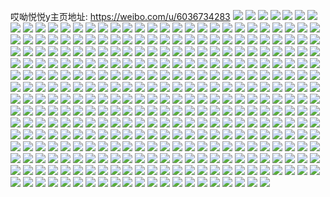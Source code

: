 哎呦悦悦y主页地址: https://weibo.com/u/6036734283 
![](https://wx4.sinaimg.cn/mw2000/006AxwlZly1h9ew9b1fooj30u01hcwr7.jpg) 
![](https://wx4.sinaimg.cn/mw2000/006AxwlZly1h9ew9by6zcj32c0340qv5.jpg) 
![](https://wx4.sinaimg.cn/mw2000/006AxwlZly1h9czglnosyj30u01hcgzb.jpg) 
![](https://wx4.sinaimg.cn/mw2000/006AxwlZly1h9czgl1pulj33402c0e82.jpg) 
![](https://wx4.sinaimg.cn/mw2000/006AxwlZly1h9cbvk6m7zj31o0280u0x.jpg) 
![](https://wx4.sinaimg.cn/mw2000/006AxwlZly1h990whb0wbj31o02804qq.jpg) 
![](https://wx4.sinaimg.cn/mw2000/006AxwlZly1h95fu6ofcgj31o0280kjm.jpg) 
![](https://wx4.sinaimg.cn/mw2000/006AxwlZly1h95fu3kmyuj31sc2dshdt.jpg) 
![](https://wx4.sinaimg.cn/mw2000/006AxwlZly1h9399fkgphj31o0280qv5.jpg) 
![](https://wx4.sinaimg.cn/mw2000/006AxwlZly1h91biwoe69j31o0280x6p.jpg) 
![](https://wx4.sinaimg.cn/mw2000/006AxwlZly1h91bj0ikkpj31o0280x6p.jpg) 
![](https://wx4.sinaimg.cn/mw2000/006AxwlZly1h91bishxj9j32801o01ky.jpg) 
![](https://wx4.sinaimg.cn/mw2000/006AxwlZly1h91bj3q12ij31o0280npd.jpg) 
![](https://wx4.sinaimg.cn/mw2000/006AxwlZly1h90vhb4r9xj31o0280npd.jpg) 
![](https://wx4.sinaimg.cn/mw2000/006AxwlZly1h8z4dyctvuj32801o0e81.jpg) 
![](https://wx4.sinaimg.cn/mw2000/006AxwlZly1h7jwluzlxfj31o02801ky.jpg) 
![](https://wx4.sinaimg.cn/mw2000/006AxwlZly1h7e5b2v0ohj32c0340x6r.jpg) 
![](https://wx4.sinaimg.cn/mw2000/006AxwlZly1h7e5ax4pc2j33402c0e82.jpg) 
![](https://wx4.sinaimg.cn/mw2000/006AxwlZly1h79nuag4scj33402c04qr.jpg) 
![](https://wx4.sinaimg.cn/mw2000/006AxwlZly1h79nubgunhj33402c07wj.jpg) 
![](https://wx4.sinaimg.cn/mw2000/006AxwlZly1h6aygx7kvgj32c03401kz.jpg) 
![](https://wx4.sinaimg.cn/mw2000/006AxwlZly1h6aygz4m0xj33402c0hdu.jpg) 
![](https://wx4.sinaimg.cn/mw2000/006AxwlZly1h6ayh29wflj31o02804qq.jpg) 
![](https://wx4.sinaimg.cn/mw2000/006AxwlZly1h6aygvhli9j32c03404qt.jpg) 
![](https://wx4.sinaimg.cn/mw2000/006AxwlZly1h6ayh8knwlj32c03407wl.jpg) 
![](https://wx4.sinaimg.cn/mw2000/006AxwlZly1h6ayhfdp8yj32c03407wl.jpg) 
![](https://wx4.sinaimg.cn/mw2000/006AxwlZly1h4uv0svq04j31o0280u0y.jpg) 
![](https://wx4.sinaimg.cn/mw2000/006AxwlZly1h4uv0uazfhj32c0340kjm.jpg) 
![](https://wx4.sinaimg.cn/mw2000/006AxwlZly1h4uv0xqxkhj31o0280hdu.jpg) 
![](https://wx4.sinaimg.cn/mw2000/006AxwlZly1h4uv0o9j1qj31o0280hdu.jpg) 
![](https://wx4.sinaimg.cn/mw2000/006AxwlZly1h4tjoo5kuzj31o0280hdu.jpg) 
![](https://wx4.sinaimg.cn/mw2000/006AxwlZly1h4cm0h28ojj31o02807wi.jpg) 
![](https://wx4.sinaimg.cn/mw2000/006AxwlZly1h4cm0jaho6j31o0280qv5.jpg) 
![](https://wx4.sinaimg.cn/mw2000/006AxwlZly1h4cm0b976qj31o0280npf.jpg) 
![](https://wx4.sinaimg.cn/mw2000/006AxwlZly1h4cm0ocg6wj33402c0b2c.jpg) 
![](https://wx4.sinaimg.cn/mw2000/006AxwlZly1h4cm0qgkxlj33402c0hdv.jpg) 
![](https://wx4.sinaimg.cn/mw2000/006AxwlZly1h4cm0upcrwj33402c07wj.jpg) 
![](https://wx4.sinaimg.cn/mw2000/006AxwlZly1h4cm0l41l5j32c03404qt.jpg) 
![](https://wx4.sinaimg.cn/mw2000/006AxwlZly1h4cm0xbc12j32c0340e82.jpg) 
![](https://wx4.sinaimg.cn/mw2000/006AxwlZly1h4cm0yvbeoj33402c0hdt.jpg) 
![](https://wx4.sinaimg.cn/mw2000/006AxwlZly1h3kxzslb7rj30u00u00yi.jpg) 
![](https://wx4.sinaimg.cn/mw2000/006AxwlZly1h3ezri8xd0j31o02801ky.jpg) 
![](https://wx4.sinaimg.cn/mw2000/006AxwlZly1h37xweood0j32c02o4b2a.jpg) 
![](https://wx4.sinaimg.cn/mw2000/006AxwlZly1h37xwgwuedj31o02801ky.jpg) 
![](https://wx4.sinaimg.cn/mw2000/006AxwlZly1h341uzrjtnj31k50u0112.jpg) 
![](https://wx4.sinaimg.cn/mw2000/006AxwlZly1h2zzgex7f7j32c0340x6q.jpg) 
![](https://wx4.sinaimg.cn/mw2000/006AxwlZly1h2zzggn1fuj32c0340u0x.jpg) 
![](https://wx4.sinaimg.cn/mw2000/006AxwlZly1h2pmnrp0tnj31o02804qq.jpg) 
![](https://wx4.sinaimg.cn/mw2000/006AxwlZly1h2pmnssihoj31o02804qp.jpg) 
![](https://wx4.sinaimg.cn/mw2000/006AxwlZly1h2pmnuywkbj31o02801ky.jpg) 
![](https://wx4.sinaimg.cn/mw2000/006AxwlZly1h2pmny1586j32c02c0qv6.jpg) 
![](https://wx4.sinaimg.cn/mw2000/006AxwlZly1h2pmnpdm8jj31kw2dc7wi.jpg) 
![](https://wx4.sinaimg.cn/mw2000/006AxwlZly1h2pmo2qys1j31k02c0e82.jpg) 
![](https://wx4.sinaimg.cn/mw2000/006AxwlZly1h2pmo48kwwj31na272b29.jpg) 
![](https://wx4.sinaimg.cn/mw2000/006AxwlZly1h2pmobynioj31kw2dchdu.jpg) 
![](https://wx4.sinaimg.cn/mw2000/006AxwlZly1h2pmogyzwkj31kw2dc7wi.jpg) 
![](https://wx4.sinaimg.cn/mw2000/006AxwlZly1h2ifqwnzc6j31o0280hdt.jpg) 
![](https://wx4.sinaimg.cn/mw2000/006AxwlZly1h2ifqxkc1jj32c03407wi.jpg) 
![](https://wx4.sinaimg.cn/mw2000/006AxwlZly1h2cm2lv924j31o0280u0z.jpg) 
![](https://wx4.sinaimg.cn/mw2000/006AxwlZly1h2cm2p8p7fj32802yox6u.jpg) 
![](https://wx4.sinaimg.cn/mw2000/006AxwlZly1h23b7pwgsfj31o0280e81.jpg) 
![](https://wx4.sinaimg.cn/mw2000/006AxwlZly1h23b7oi3vzj32c03404qq.jpg) 
![](https://wx4.sinaimg.cn/mw2000/006AxwlZly1h23b7rd01xj31o0280e81.jpg) 
![](https://wx4.sinaimg.cn/mw2000/006AxwlZly1h1v0z911gaj31o02801ky.jpg) 
![](https://wx4.sinaimg.cn/mw2000/006AxwlZly1h1v0z68nsej31o02801ky.jpg) 
![](https://wx4.sinaimg.cn/mw2000/006AxwlZly1h1nf4ocymhj31o0280e82.jpg) 
![](https://wx4.sinaimg.cn/mw2000/006AxwlZly1h1nf4pbhm7j31o0280kjl.jpg) 
![](https://wx4.sinaimg.cn/mw2000/006AxwlZly1h15kfvhjznj32bk1qo7wi.jpg) 
![](https://wx4.sinaimg.cn/mw2000/006AxwlZly1h13cqwvr8ej31o0280x6p.jpg) 
![](https://wx4.sinaimg.cn/mw2000/006AxwlZly1h13cqz6teqj31o02807wi.jpg) 
![](https://wx4.sinaimg.cn/mw2000/006AxwlZly1h13cqt892cj31o0280x6p.jpg) 
![](https://wx4.sinaimg.cn/mw2000/006AxwlZly1h12e0mscndj30qx1bwdry.jpg) 
![](https://wx4.sinaimg.cn/mw2000/006AxwlZly1h12e0m9b88j31o0280e81.jpg) 
![](https://wx4.sinaimg.cn/mw2000/006AxwlZly1h12e0k6hvaj32c0340b2c.jpg) 
![](https://wx4.sinaimg.cn/mw2000/006AxwlZly1h12e0p74rcj32c0340u0x.jpg) 
![](https://wx4.sinaimg.cn/mw2000/006AxwlZly1h10dzdutguj31o0280u0x.jpg) 
![](https://wx4.sinaimg.cn/mw2000/006AxwlZly1h0ugkk2ag9j31o0280u0x.jpg) 
![](https://wx4.sinaimg.cn/mw2000/006AxwlZly1h0qpt3ixnnj31o02801ky.jpg) 
![](https://wx4.sinaimg.cn/mw2000/006AxwlZly1h0qpt4mobzj31o0280e81.jpg) 
![](https://wx4.sinaimg.cn/mw2000/006AxwlZly1h0qpt5nwamj31o0280u0x.jpg) 
![](https://wx4.sinaimg.cn/mw2000/006AxwlZly1h0qpt6umq7j31o0280u0x.jpg) 
![](https://wx4.sinaimg.cn/mw2000/006AxwlZly1h0qpt7qraij31o0280e81.jpg) 
![](https://wx4.sinaimg.cn/mw2000/006AxwlZly1h0qpt8lpjoj31o0280hdt.jpg) 
![](https://wx4.sinaimg.cn/mw2000/006AxwlZly1h0pol3llnoj31o02804qp.jpg) 
![](https://wx4.sinaimg.cn/mw2000/006AxwlZly1h0pol2or3rj31o0280e81.jpg) 
![](https://wx4.sinaimg.cn/mw2000/006AxwlZly1h0iw8013mxj32c02c0u0x.jpg) 
![](https://wx4.sinaimg.cn/mw2000/006AxwlZly1h0iw8179iwj32c02c0x6q.jpg) 
![](https://wx4.sinaimg.cn/mw2000/006AxwlZly1h0iw81rrnbj32c02c0npd.jpg) 
![](https://wx4.sinaimg.cn/mw2000/006AxwlZly1h0iw7zfhxgj30zk1butgo.jpg) 
![](https://wx4.sinaimg.cn/mw2000/006AxwlZly1h0iw82e857j33402c0x6p.jpg) 
![](https://wx4.sinaimg.cn/mw2000/006AxwlZly1h0iw82qp9vj30zk1beahr.jpg) 
![](https://wx4.sinaimg.cn/mw2000/006AxwlZly1h0iw832364j31jh15mqie.jpg) 
![](https://wx4.sinaimg.cn/mw2000/006AxwlZly1h0iw84nny3j33402c0qvb.jpg) 
![](https://wx4.sinaimg.cn/mw2000/006AxwlZly1h0iw85lkh7j31o02807wi.jpg) 
![](https://wx4.sinaimg.cn/mw2000/006AxwlZly1h0hvfmk8zaj31o0280b2a.jpg) 
![](https://wx4.sinaimg.cn/mw2000/006AxwlZly1h0fgekfoojj31o02804qq.jpg) 
![](https://wx4.sinaimg.cn/mw2000/006AxwlZly1h0fgem3oupj33402i4b2b.jpg) 
![](https://wx4.sinaimg.cn/mw2000/006AxwlZly1h0fgen6o52j31o0280x6p.jpg) 
![](https://wx4.sinaimg.cn/mw2000/006AxwlZly1h0e8bl2kd2j319j1nxnpd.jpg) 
![](https://wx4.sinaimg.cn/mw2000/006AxwlZly1h0e8bmu9s2j319j1nxnpd.jpg) 
![](https://wx4.sinaimg.cn/mw2000/006AxwlZly1h0e8bp9nn6j319j1nxe81.jpg) 
![](https://wx4.sinaimg.cn/mw2000/006AxwlZly1h0e8bqltrwj319j1nxb29.jpg) 
![](https://wx4.sinaimg.cn/mw2000/006AxwlZly1h08469ooopj31o0280hdt.jpg) 
![](https://wx4.sinaimg.cn/mw2000/006AxwlZly1h03ngpgvttj32c0340hdu.jpg) 
![](https://wx4.sinaimg.cn/mw2000/006AxwlZly1h03ngs90lqj31o02807wi.jpg) 
![](https://wx4.sinaimg.cn/mw2000/006AxwlZly1gzk97six0lj33402c0npg.jpg) 
![](https://wx4.sinaimg.cn/mw2000/006AxwlZly1gzj5eioiysj32c0340kjn.jpg) 
![](https://wx4.sinaimg.cn/mw2000/006AxwlZly1gzd7lfydzij33402c0b2b.jpg) 
![](https://wx4.sinaimg.cn/mw2000/006AxwlZly1gz0lpuyj4qj32c03404qq.jpg) 
![](https://wx4.sinaimg.cn/mw2000/006AxwlZly1gyx65t9vo4j31o0280b29.jpg) 
![](https://wx4.sinaimg.cn/mw2000/006AxwlZly1gyqatb552uj30ku0rsq7m.jpg) 
![](https://wx4.sinaimg.cn/mw2000/006AxwlZly1gyqatavw2mj30ku0rsq8n.jpg) 
![](https://wx4.sinaimg.cn/mw2000/006AxwlZly1gym9f4pouxj31sc2ds1ky.jpg) 
![](https://wx4.sinaimg.cn/mw2000/006AxwlZly1gym9f3sujnj31sc2dsx6p.jpg) 
![](https://wx4.sinaimg.cn/mw2000/006AxwlZly1gy6o8zwvrgj32c0340u10.jpg) 
![](https://wx4.sinaimg.cn/mw2000/006AxwlZly1gy6occy69aj32c03401l1.jpg) 
![](https://wx4.sinaimg.cn/mw2000/006AxwlZly1gy0913hexyj31o0280hdt.jpg) 
![](https://wx4.sinaimg.cn/mw2000/006AxwlZly1gxtllrpdkij31o0280u0x.jpg) 
![](https://wx4.sinaimg.cn/mw2000/006AxwlZly1gxtllskrcxj31o0280qv5.jpg) 
![](https://wx4.sinaimg.cn/mw2000/006AxwlZly1gxmvgr93hcj32gu340u0y.jpg) 
![](https://wx4.sinaimg.cn/mw2000/006AxwlZly1gxmvgnn14kj32c0340qv6.jpg) 
![](https://wx4.sinaimg.cn/mw2000/006AxwlZly1gxjiognx99j32c0340u0y.jpg) 
![](https://wx4.sinaimg.cn/mw2000/006AxwlZly1gxhx0n3dxpj32c0340x6q.jpg) 
![](https://wx4.sinaimg.cn/mw2000/006AxwlZly1gxhx0q99a2j32c0340u0y.jpg) 
![](https://wx4.sinaimg.cn/mw2000/006AxwlZly1gxhx0v6x1sj31o0280x6p.jpg) 
![](https://wx4.sinaimg.cn/mw2000/006AxwlZly1gx7sd57c3aj32c0340npe.jpg) 
![](https://wx4.sinaimg.cn/mw2000/006AxwlZly1gx1qjte8aej31o0280qv5.jpg) 
![](https://wx4.sinaimg.cn/mw2000/006AxwlZly1gww2gnmz8jj31o0280hdt.jpg) 
![](https://wx4.sinaimg.cn/mw2000/006AxwlZly1gww2glc884j31o0280npd.jpg) 
![](https://wx4.sinaimg.cn/mw2000/006AxwlZly1gwie9b6ttaj31fl0t14c4.jpg) 
![](https://wx4.sinaimg.cn/mw2000/006AxwlZly1gwie9a02nij31fl0t14c4.jpg) 
![](https://wx4.sinaimg.cn/mw2000/006AxwlZly1gwbi4xhzzvj33402c0u0y.jpg) 
![](https://wx4.sinaimg.cn/mw2000/006AxwlZly1gwbi4zjmypj33402c04qr.jpg) 
![](https://wx4.sinaimg.cn/mw2000/006AxwlZly1gw5mnrfchkj31o0280b29.jpg) 
![](https://wx4.sinaimg.cn/mw2000/006AxwlZly1gw5mnsmizpj31o0280b29.jpg) 
![](https://wx4.sinaimg.cn/mw2000/006AxwlZly1gw1upi2d8jj31o0280u0x.jpg) 
![](https://wx4.sinaimg.cn/mw2000/006AxwlZly1gw1upmx3kdj31o0280npd.jpg) 
![](https://wx4.sinaimg.cn/mw2000/006AxwlZly1gw1upqe082j31o0280u0x.jpg) 
![](https://wx4.sinaimg.cn/mw2000/006AxwlZly1gvyul9z0dvj31o0280u0x.jpg) 
![](https://wx4.sinaimg.cn/mw2000/006AxwlZly1gvwhtdfuwcj32801o0e81.jpg) 
![](https://wx4.sinaimg.cn/mw2000/006AxwlZly1gvwhtcqqa6j30u01hcwyu.jpg) 
![](https://wx4.sinaimg.cn/mw2000/006AxwlZly1gvtmyx8mhgj31yj33zhdu.jpg) 
![](https://wx4.sinaimg.cn/mw2000/006AxwlZly1gvobau8ibnj61o0280hdt02.jpg) 
![](https://wx4.sinaimg.cn/mw2000/006AxwlZly1gvobaw1jwej61o0280b2902.jpg) 
![](https://wx4.sinaimg.cn/mw2000/006AxwlZly1gvobaststyj61o0280e8102.jpg) 
![](https://wx4.sinaimg.cn/mw2000/006AxwlZly1gvlx3qotppj62801o0e8102.jpg) 
![](https://wx4.sinaimg.cn/mw2000/006AxwlZly1gvlx3scsdhj63402c0u0x02.jpg) 
![](https://wx4.sinaimg.cn/mw2000/006AxwlZly1gvlx3tsokbj61o02807wh02.jpg) 
![](https://wx4.sinaimg.cn/mw2000/006AxwlZly1gvlx3plsfrj61o02807wh02.jpg) 
![](https://wx4.sinaimg.cn/mw2000/006AxwlZly1gvktw6cl0tj61o0280kjl02.jpg) 
![](https://wx4.sinaimg.cn/mw2000/006AxwlZly1gvktw56w7zj61o0280qv502.jpg) 
![](https://wx4.sinaimg.cn/mw2000/006AxwlZly1gvdz0vr5gbj61o02804qp02.jpg) 
![](https://wx4.sinaimg.cn/mw2000/006AxwlZly1gvdz0td2daj32801o04qp.jpg) 
![](https://wx4.sinaimg.cn/mw2000/006AxwlZly1gvdz0xxa56j63402c0kjm02.jpg) 
![](https://wx4.sinaimg.cn/mw2000/006AxwlZly1gvbputz7bmj61o0280kjl02.jpg) 
![](https://wx4.sinaimg.cn/mw2000/006AxwlZly1gv4ltp2vgwj61o02807wh02.jpg) 
![](https://wx4.sinaimg.cn/mw2000/006AxwlZly1gv22lx5szoj61mc25sx6p02.jpg) 
![](https://wx4.sinaimg.cn/mw2000/006AxwlZly1gv22lzlhzrj61o0280hdt02.jpg) 
![](https://wx4.sinaimg.cn/mw2000/006AxwlZly1gv22m73a03j62c0340kjo02.jpg) 
![](https://wx4.sinaimg.cn/mw2000/006AxwlZly1gv22m9nc3fj61o0280hdt02.jpg) 
![](https://wx4.sinaimg.cn/mw2000/006AxwlZly1gv22md2uvvj61mc25s7wi02.jpg) 
![](https://wx4.sinaimg.cn/mw2000/006AxwlZly1gv22lttrqvj61o0280e8102.jpg) 
![](https://wx4.sinaimg.cn/mw2000/006AxwlZly1gv22mhjlaoj62c0340hdu02.jpg) 
![](https://wx4.sinaimg.cn/mw2000/006AxwlZly1gv22me8pupj60u01hc15602.jpg) 
![](https://wx4.sinaimg.cn/mw2000/006AxwlZly1gv22mszk8bj62c034000002.jpg) 
![](https://wx4.sinaimg.cn/mw2000/006AxwlZly1gurl4uj7srj61o0280qv502.jpg) 
![](https://wx4.sinaimg.cn/mw2000/006AxwlZly1guo83wep5zj61o0280u0x02.jpg) 
![](https://wx4.sinaimg.cn/mw2000/006AxwlZly1guji02c2nmj61o0280kjl02.jpg) 
![](https://wx4.sinaimg.cn/mw2000/006AxwlZly1guh72jokudj62c03404qr02.jpg) 
![](https://wx4.sinaimg.cn/mw2000/006AxwlZly1guh72lkx8ij62c0340npe02.jpg) 
![](https://wx4.sinaimg.cn/mw2000/006AxwlZly1guh72nsez1j62c0340b2a02.jpg) 
![](https://wx4.sinaimg.cn/mw2000/006AxwlZly1guh72q4mqgj62c0340kjm02.jpg) 
![](https://wx4.sinaimg.cn/mw2000/006AxwlZly1guh72hy6fcj63402c04qr02.jpg) 
![](https://wx4.sinaimg.cn/mw2000/006AxwlZly1guh72sad02j62c0340b2a02.jpg) 
![](https://wx4.sinaimg.cn/mw2000/006AxwlZly1gucs19uc8zj61o0280hdt02.jpg) 
![](https://wx4.sinaimg.cn/mw2000/006AxwlZly1gucs1u56tyj62c0340kjn02.jpg) 
![](https://wx4.sinaimg.cn/mw2000/006AxwlZly1gubdiiidr1j62c0340x6q02.jpg) 
![](https://wx4.sinaimg.cn/mw2000/006AxwlZly1gubdieuq5yj61o02807wi02.jpg) 
![](https://wx4.sinaimg.cn/mw2000/006AxwlZly1gubdilusumj62c0340x6q02.jpg) 
![](https://wx4.sinaimg.cn/mw2000/006AxwlZly1gubdipbvadj63402c07wi02.jpg) 
![](https://wx4.sinaimg.cn/mw2000/006AxwlZly1gua1ao5f64j615o33phdt02.jpg) 
![](https://wx4.sinaimg.cn/mw2000/006AxwlZly1gu4wjq593ij31o0280qv5.jpg) 
![](https://wx4.sinaimg.cn/mw2000/006AxwlZly1gtjx3klr5qj31o02801ky.jpg) 
![](https://wx4.sinaimg.cn/mw2000/006AxwlZly1gtdyuafeyvj30u01hcalu.jpg) 
![](https://wx4.sinaimg.cn/mw2000/006AxwlZly1gtdyuav0crj30s51e0jzz.jpg) 
![](https://wx4.sinaimg.cn/mw2000/006AxwlZly1gtdyuehr8uj32c0340b2c.jpg) 
![](https://wx4.sinaimg.cn/mw2000/006AxwlZly1gtdyui8kpaj32c0340qv6.jpg) 
![](https://wx4.sinaimg.cn/mw2000/006AxwlZly1gt9rzbhvkuj32c0340u0y.jpg) 
![](https://wx4.sinaimg.cn/mw2000/006AxwlZly1gt9rz7xp90j30k00zkwhb.jpg) 
![](https://wx4.sinaimg.cn/mw2000/006AxwlZly1gt9rzecgxzj31o0280hdt.jpg) 
![](https://wx4.sinaimg.cn/mw2000/006AxwlZly1gt87mqf5x4j30n01dstkw.jpg) 
![](https://wx4.sinaimg.cn/mw2000/006AxwlZly1gt87mryivij32c0340qv6.jpg) 
![](https://wx4.sinaimg.cn/mw2000/006AxwlZly1gt87msxxadj30n7158n2u.jpg) 
![](https://wx4.sinaimg.cn/mw2000/006AxwlZly1gt5nswypwhj31o0280npd.jpg) 
![](https://wx4.sinaimg.cn/mw2000/006AxwlZly1gt5nsyf2xnj31o0280qv5.jpg) 
![](https://wx4.sinaimg.cn/mw2000/006AxwlZly1gt52vkoeu9j31hc0u0dry.jpg) 
![](https://wx4.sinaimg.cn/mw2000/006AxwlZly1gt46zt4agdj30vc15s7jd.jpg) 
![](https://wx4.sinaimg.cn/mw2000/006AxwlZly1gt3cgxgy76j32c03404qq.jpg) 
![](https://wx4.sinaimg.cn/mw2000/006AxwlZly1gt3cgysx4yj31o0280e81.jpg) 
![](https://wx4.sinaimg.cn/mw2000/006AxwlZly1gt2ryhv986j32c0340kjn.jpg) 
![](https://wx4.sinaimg.cn/mw2000/006AxwlZly1gsyrw2w5c9j31o0280u0x.jpg) 
![](https://wx4.sinaimg.cn/mw2000/006AxwlZly1gsyrw3q8yaj31o0280u0x.jpg) 
![](https://wx4.sinaimg.cn/mw2000/006AxwlZly1gsx0x74k5qj32c0340e82.jpg) 
![](https://wx4.sinaimg.cn/mw2000/006AxwlZly1gsx0x8ft48j31o0280b29.jpg) 
![](https://wx4.sinaimg.cn/mw2000/006AxwlZly1gsx0x9bgu5j315o2ndhdt.jpg) 
![](https://wx4.sinaimg.cn/mw2000/006AxwlZly1gsx0xbni15j33402c0qv8.jpg) 
![](https://wx4.sinaimg.cn/mw2000/006AxwlZly1gsx0xdqm9vj32c02c01ky.jpg) 
![](https://wx4.sinaimg.cn/mw2000/006AxwlZly1gsx0xe5nm3j31400u00z4.jpg) 
![](https://wx4.sinaimg.cn/mw2000/006AxwlZly1gsukfiwespj31o0280b29.jpg) 
![](https://wx4.sinaimg.cn/mw2000/006AxwlZly1gsukfhm4yzj31o0280hdt.jpg) 
![](https://wx4.sinaimg.cn/mw2000/006AxwlZly1gssytaodljj31o0280npd.jpg) 
![](https://wx4.sinaimg.cn/mw2000/006AxwlZly1gspsbhy987j31o0280b29.jpg) 
![](https://wx4.sinaimg.cn/mw2000/006AxwlZly1gspsbglc40j31o0280e81.jpg) 
![](https://wx4.sinaimg.cn/mw2000/006AxwlZly1gspsbj5oobj31o02807wh.jpg) 
![](https://wx4.sinaimg.cn/mw2000/006AxwlZly1gspsbk2xqhj31o02807wh.jpg) 
![](https://wx4.sinaimg.cn/mw2000/006AxwlZly1gsop038kw5j31o0280u0x.jpg) 
![](https://wx4.sinaimg.cn/mw2000/006AxwlZly1gsop04czwoj31o0280x6p.jpg) 
![](https://wx4.sinaimg.cn/mw2000/006AxwlZly1gsnrcqnc6aj32c0340kjm.jpg) 
![](https://wx4.sinaimg.cn/mw2000/006AxwlZly1gsnenl8ds6j32c0340u0x.jpg) 
![](https://wx4.sinaimg.cn/mw2000/006AxwlZly1gsm61qejukj31o0280e81.jpg) 
![](https://wx4.sinaimg.cn/mw2000/006AxwlZly1gsm61r41awj31o0280b29.jpg) 
![](https://wx4.sinaimg.cn/mw2000/006AxwlZly1gsi4cfretsj31o0280b29.jpg) 
![](https://wx4.sinaimg.cn/mw2000/006AxwlZly1gsi4chiohyj31o0280b29.jpg) 
![](https://wx4.sinaimg.cn/mw2000/006AxwlZly1gsf35hwvoej31o0280u0d.jpg) 
![](https://wx4.sinaimg.cn/mw2000/006AxwlZly1gsf35jbj4zj31o02801ky.jpg) 
![](https://wx4.sinaimg.cn/mw2000/006AxwlZly1gsc7ml08jtj32c03401ky.jpg) 
![](https://wx4.sinaimg.cn/mw2000/006AxwlZly1gsc7mp23htj32c03401ky.jpg) 
![](https://wx4.sinaimg.cn/mw2000/006AxwlZly1gsbt8o6s3tj30u0140ne9.jpg) 
![](https://wx4.sinaimg.cn/mw2000/006AxwlZly1gsbt8p2xojj30u0140h1s.jpg) 
![](https://wx4.sinaimg.cn/mw2000/006AxwlZly1gsbt8prk6zj30u0140wts.jpg) 
![](https://wx4.sinaimg.cn/mw2000/006AxwlZly1gsbt8q4ijgj30u0140dm5.jpg) 
![](https://wx4.sinaimg.cn/mw2000/006AxwlZly1gs99haami5j30u0140tj8.jpg) 
![](https://wx4.sinaimg.cn/mw2000/006AxwlZly1gs99haola7j31400u07dy.jpg) 
![](https://wx4.sinaimg.cn/mw2000/006AxwlZly1gs99hbgzgsj31400u0wo7.jpg) 
![](https://wx4.sinaimg.cn/mw2000/006AxwlZly1gs99hbu530j31400u0al7.jpg) 
![](https://wx4.sinaimg.cn/mw2000/006AxwlZly1gs66dp3ce2j32c0340npf.jpg) 
![](https://wx4.sinaimg.cn/mw2000/006AxwlZly1gs66dq36r1j31o0280kjl.jpg) 
![](https://wx4.sinaimg.cn/mw2000/006AxwlZly1gs4vps2r05j30u00u0wom.jpg) 
![](https://wx4.sinaimg.cn/mw2000/006AxwlZly1gs3wis0s7cj32c0340hdt.jpg) 
![](https://wx4.sinaimg.cn/mw2000/006AxwlZly1gs2w81dsdej30u01404ct.jpg) 
![](https://wx4.sinaimg.cn/mw2000/006AxwlZly1gs2w80ytkhj30u0140k5l.jpg) 
![](https://wx4.sinaimg.cn/mw2000/006AxwlZly1gs2w81tf2jj30u01407ic.jpg) 
![](https://wx4.sinaimg.cn/mw2000/006AxwlZly1gs2w82ahc4j31400u0wpr.jpg) 
![](https://wx4.sinaimg.cn/mw2000/006AxwlZly1gs0nmlrh0bj30u00rz42h.jpg) 
![](https://wx4.sinaimg.cn/mw2000/006AxwlZly1gry6ai3bbaj30u01407h2.jpg) 
![](https://wx4.sinaimg.cn/mw2000/006AxwlZly1gry6aigrjxj30u01400zl.jpg) 
![](https://wx4.sinaimg.cn/mw2000/006AxwlZly1grunncjzr2j30u0140am2.jpg) 
![](https://wx4.sinaimg.cn/mw2000/006AxwlZly1grunnc7d6aj30u0140amb.jpg) 
![](https://wx4.sinaimg.cn/mw2000/006AxwlZly1grs9pp0n8dj31o0280x6p.jpg) 
![](https://wx4.sinaimg.cn/mw2000/006AxwlZly1grjv3571inj32c0340b29.jpg) 
![](https://wx4.sinaimg.cn/mw2000/006AxwlZly1grfrrh6kewj30u0140tfh.jpg) 
![](https://wx4.sinaimg.cn/mw2000/006AxwlZly1grfrrhly3pj30u0140wlw.jpg) 
![](https://wx4.sinaimg.cn/mw2000/006AxwlZly1grfd9j73i6j30u0140k77.jpg) 
![](https://wx4.sinaimg.cn/mw2000/006AxwlZly1greb3yeml6j33402c0qv5.jpg) 
![](https://wx4.sinaimg.cn/mw2000/006AxwlZly1gr8djqxuzcj31o0280hdt.jpg) 
![](https://wx4.sinaimg.cn/mw2000/006AxwlZly1gr1jbulrqpj30u0140gvy.jpg) 
![](https://wx4.sinaimg.cn/mw2000/006AxwlZly1gqzgps82ijj30u0140qek.jpg) 
![](https://wx4.sinaimg.cn/mw2000/006AxwlZly1gquqcqed28j31o0280hdt.jpg) 
![](https://wx4.sinaimg.cn/mw2000/006AxwlZly1gqtujsmu3sj31o0280hdt.jpg) 
![](https://wx4.sinaimg.cn/mw2000/006AxwlZly1gqsr3b212yj32c0340e81.jpg) 
![](https://wx4.sinaimg.cn/mw2000/006AxwlZly1gqr7u84v5ej33402c0b2a.jpg) 
![](https://wx4.sinaimg.cn/mw2000/006AxwlZly1gqr7ubrftlj32c03401ky.jpg) 
![](https://wx4.sinaimg.cn/mw2000/006AxwlZly1gqr7ue8h4oj32c0340qv5.jpg) 
![](https://wx4.sinaimg.cn/mw2000/006AxwlZly1gqp5fkwl14j30u0140n8m.jpg) 
![](https://wx4.sinaimg.cn/mw2000/006AxwlZly1gqp5flrfscj30u0140dmn.jpg) 
![](https://wx4.sinaimg.cn/mw2000/006AxwlZly1gqp5fm4ryoj30u01407e0.jpg) 
![](https://wx4.sinaimg.cn/mw2000/006AxwlZly1gqnkwz6mbyj31o0280e81.jpg) 
![](https://wx4.sinaimg.cn/mw2000/006AxwlZly1gqnkwzzua8j31o0280e81.jpg) 
![](https://wx4.sinaimg.cn/mw2000/006AxwlZly1gqnkx0nakjj31o0280kjl.jpg) 
![](https://wx4.sinaimg.cn/mw2000/006AxwlZly1gqnkwyk2abj31o0280hdt.jpg) 
![](https://wx4.sinaimg.cn/mw2000/006AxwlZly1gqmmmwtd0wj30u01400xz.jpg) 
![](https://wx4.sinaimg.cn/mw2000/006AxwlZly1gqmmmx90c0j30u0140jwe.jpg) 
![](https://wx4.sinaimg.cn/mw2000/006AxwlZly1gqknw2q49cj30u01407dr.jpg) 
![](https://wx4.sinaimg.cn/mw2000/006AxwlZly1gqkcv0t8b5j32c03404qr.jpg) 
![](https://wx4.sinaimg.cn/mw2000/006AxwlZly1gqjsx6puhhj30u0140ahi.jpg) 
![](https://wx4.sinaimg.cn/mw2000/006AxwlZly1gqia1v5dvvj32c0340e81.jpg) 
![](https://wx4.sinaimg.cn/mw2000/006AxwlZly1gqh1iqopn3j32c03407wk.jpg) 
![](https://wx4.sinaimg.cn/mw2000/006AxwlZly1gqewph04ctj31o02807wh.jpg) 
![](https://wx4.sinaimg.cn/mw2000/006AxwlZly1gqewphl8lmj31o0280x6p.jpg) 
![](https://wx4.sinaimg.cn/mw2000/006AxwlZly1gqewpj1ge5j32c03404qq.jpg) 
![](https://wx4.sinaimg.cn/mw2000/006AxwlZly1gqewpkl5jtj31o0280b2a.jpg) 
![](https://wx4.sinaimg.cn/mw2000/006AxwlZly1gqefc36ai4j32801o0e82.jpg) 
![](https://wx4.sinaimg.cn/mw2000/006AxwlZly1gqc94buvhuj30u0140q9y.jpg) 
![](https://wx4.sinaimg.cn/mw2000/006AxwlZly1gqc94c8as5j30u0140ai8.jpg) 
![](https://wx4.sinaimg.cn/mw2000/006AxwlZly1gqc94b5d5vj31400u0wm9.jpg) 
![](https://wx4.sinaimg.cn/mw2000/006AxwlZly1gqc94cn2t8j30u0140k0c.jpg) 
![](https://wx4.sinaimg.cn/mw2000/006AxwlZly1gqazdepaeaj31o0280qv5.jpg) 
![](https://wx4.sinaimg.cn/mw2000/006AxwlZly1gqa5e30enkj31o0280hdt.jpg) 
![](https://wx4.sinaimg.cn/mw2000/006AxwlZly1gq8njgiqesj31400u0wow.jpg) 
![](https://wx4.sinaimg.cn/mw2000/006AxwlZly1gq8njhnij1j30u01407hc.jpg) 
![](https://wx4.sinaimg.cn/mw2000/006AxwlZly1gq6jnnw0blj32c0340qv8.jpg) 
![](https://wx4.sinaimg.cn/mw2000/006AxwlZly1gq4b4bkcxfj32c03401kx.jpg) 
![](https://wx4.sinaimg.cn/mw2000/006AxwlZly1gpy6ah2xfqj31o0280hdt.jpg) 
![](https://wx4.sinaimg.cn/mw2000/006AxwlZly1gpoyw51077j32zm28qe83.jpg) 
![](https://wx4.sinaimg.cn/mw2000/006AxwlZly1gpoyw8gmjhj32c0340e83.jpg) 
![](https://wx4.sinaimg.cn/mw2000/006AxwlZly1gpoyw2iag7j33402c0b2b.jpg) 
![](https://wx4.sinaimg.cn/mw2000/006AxwlZly1gpoywaybf5j33402c01l1.jpg) 
![](https://wx4.sinaimg.cn/mw2000/006AxwlZly1gpoyweskjpj33402c07wk.jpg) 
![](https://wx4.sinaimg.cn/mw2000/006AxwlZly1gpoywhhvm8j33402c0u0z.jpg) 
![](https://wx4.sinaimg.cn/mw2000/006AxwlZly1gpmtg1m7vpj30u0140gwh.jpg) 
![](https://wx4.sinaimg.cn/mw2000/006AxwlZly1gpmtg14iccj30u0140n44.jpg) 
![](https://wx4.sinaimg.cn/mw2000/006AxwlZly1gpmtg22k8sj30u0140gy2.jpg) 
![](https://wx4.sinaimg.cn/mw2000/006AxwlZly1gpmtg2dikdj30u0140do6.jpg) 
![](https://wx4.sinaimg.cn/mw2000/006AxwlZly1gpmtg2rsfhj30u0140arg.jpg) 
![](https://wx4.sinaimg.cn/mw2000/006AxwlZly1gpmtg3ad87j30u0140k18.jpg) 
![](https://wx4.sinaimg.cn/mw2000/006AxwlZly1gpmtg3ndr1j31400u0dqn.jpg) 
![](https://wx4.sinaimg.cn/mw2000/006AxwlZly1gpmtg4lwutj30u0140h2x.jpg) 
![](https://wx4.sinaimg.cn/mw2000/006AxwlZly1gpmtg4ybo8j30u0140drr.jpg) 
![](https://wx4.sinaimg.cn/mw2000/006AxwlZly1gpljzre1o4j32c0340npe.jpg) 
![](https://wx4.sinaimg.cn/mw2000/006AxwlZly1gpljzw4y83j32c03407wj.jpg) 
![](https://wx4.sinaimg.cn/mw2000/006AxwlZly1gpljzy7yecj33402c0n7y.jpg) 
![](https://wx4.sinaimg.cn/mw2000/006AxwlZly1gpljzodynqj32c03401kx.jpg) 
![](https://wx4.sinaimg.cn/mw2000/006AxwlZly1gpdpn8u3oaj30u0140dui.jpg) 
![](https://wx4.sinaimg.cn/mw2000/006AxwlZly1gpdpna2brqj30u0140qhx.jpg) 
![](https://wx4.sinaimg.cn/mw2000/006AxwlZly1gpbeqi6gtfj30u01407i9.jpg) 
![](https://wx4.sinaimg.cn/mw2000/006AxwlZly1gpbeqhnhauj30u0140anx.jpg) 
![](https://wx4.sinaimg.cn/mw2000/006AxwlZly1gp6dif56zjj31o02g4npd.jpg) 
![](https://wx4.sinaimg.cn/mw2000/006AxwlZly1gp26y3jfbaj31o0280hdt.jpg) 
![](https://wx4.sinaimg.cn/mw2000/006AxwlZly1gou3nwwom3j3280280x6p.jpg) 
![](https://wx4.sinaimg.cn/mw2000/006AxwlZly1gop60b4eh3j31bs0u0ne3.jpg) 
![](https://wx4.sinaimg.cn/mw2000/006AxwlZly1gop609tt9lj30u0140dw5.jpg) 
![](https://wx4.sinaimg.cn/mw2000/006AxwlZly1gonagrm3gvj31o0280kjl.jpg) 
![](https://wx4.sinaimg.cn/mw2000/006AxwlZly1gof694lsypj30vc15s4e0.jpg) 
![](https://wx4.sinaimg.cn/mw2000/006AxwlZly1gof695260gj30vc15sh2s.jpg) 
![](https://wx4.sinaimg.cn/mw2000/006AxwlZly1gof6947jgoj30vc15sk7k.jpg) 
![](https://wx4.sinaimg.cn/mw2000/006AxwlZly1gof695bbv8j30vc15stro.jpg) 
![](https://wx4.sinaimg.cn/mw2000/006AxwlZly1gocvn3kao8j32801o0hdt.jpg) 
![](https://wx4.sinaimg.cn/mw2000/006AxwlZly1gocvn2yyldj31o0280kjl.jpg) 
![](https://wx4.sinaimg.cn/mw2000/006AxwlZly1go6nld3i8uj30u0140qde.jpg) 
![](https://wx4.sinaimg.cn/mw2000/006AxwlZly1go5bixst63j33402c07un.jpg) 
![](https://wx4.sinaimg.cn/mw2000/006AxwlZly1gnxc57ws9ij32c033znpf.jpg) 
![](https://wx4.sinaimg.cn/mw2000/006AxwlZly1gnxc5227oyj325a2v0u0x.jpg) 
![](https://wx4.sinaimg.cn/mw2000/006AxwlZly1gns48ytrolj31o02804qq.jpg) 
![](https://wx4.sinaimg.cn/mw2000/006AxwlZly1gnrcqzdfekj31o0281x30.jpg) 
![](https://wx4.sinaimg.cn/mw2000/006AxwlZly1gnqp3w6woqj31o02807wh.jpg) 
![](https://wx4.sinaimg.cn/mw2000/006AxwlZly1gnpcebmp42j30u01407bk.jpg) 
![](https://wx4.sinaimg.cn/mw2000/006AxwlZly1gnn9doyj72j30u0140492.jpg) 
![](https://wx4.sinaimg.cn/mw2000/006AxwlZly1gnn9dpbrz5j30u0140490.jpg) 
![](https://wx4.sinaimg.cn/mw2000/006AxwlZly1gnn9dpwtohj30u0140alf.jpg) 
![](https://wx4.sinaimg.cn/mw2000/006AxwlZly1gnn9dqj321j30u0140dsz.jpg) 
![](https://wx4.sinaimg.cn/mw2000/006AxwlZly1gnn9dom3l2j30u0140149.jpg) 
![](https://wx4.sinaimg.cn/mw2000/006AxwlZly1gnn9dquf7jj30u0140gvd.jpg) 
![](https://wx4.sinaimg.cn/mw2000/006AxwlZly1gnlzot5ld8j30u01407kw.jpg) 
![](https://wx4.sinaimg.cn/mw2000/006AxwlZly1gnlzotitcdj30u0140wut.jpg) 
![](https://wx4.sinaimg.cn/mw2000/006AxwlZly1gnlzotunslj30u0140qcc.jpg) 
![](https://wx4.sinaimg.cn/mw2000/006AxwlZly1gnlzossvfgj30u014044e.jpg) 
![](https://wx4.sinaimg.cn/mw2000/006AxwlZly1gnlzou6504j30u0140aj9.jpg) 
![](https://wx4.sinaimg.cn/mw2000/006AxwlZly1gnlzouhjllj30u01407ez.jpg) 
![](https://wx4.sinaimg.cn/mw2000/006AxwlZly1gnhlre9nooj31o0280npd.jpg) 
![](https://wx4.sinaimg.cn/mw2000/006AxwlZly1gng6v0x2sfj32c0340e83.jpg) 
![](https://wx4.sinaimg.cn/mw2000/006AxwlZly1gng6v3yx0ej32c0340u0z.jpg) 
![](https://wx4.sinaimg.cn/mw2000/006AxwlZly1gng6ux8chij32c0340qv6.jpg) 
![](https://wx4.sinaimg.cn/mw2000/006AxwlZly1gng6v6yzgaj32c0340qv6.jpg) 
